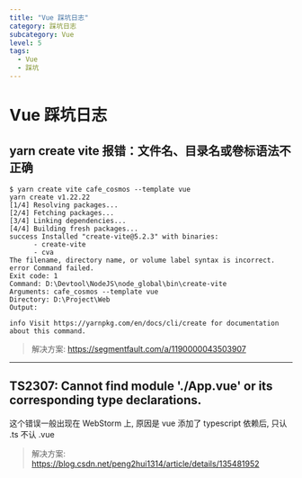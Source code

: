 ```yaml
---
title: "Vue 踩坑日志"
category: 踩坑日志
subcategory: Vue
level: 5
tags:
  - Vue
  - 踩坑
---
```


# Vue 踩坑日志

## yarn create vite 报错：文件名、目录名或卷标语法不正确

```log
$ yarn create vite cafe_cosmos --template vue
yarn create v1.22.22
[1/4] Resolving packages...
[2/4] Fetching packages...
[3/4] Linking dependencies...
[4/4] Building fresh packages...
success Installed "create-vite@5.2.3" with binaries:
      - create-vite
      - cva
The filename, directory name, or volume label syntax is incorrect.
error Command failed.
Exit code: 1
Command: D:\Devtool\NodeJS\node_global\bin\create-vite
Arguments: cafe_cosmos --template vue
Directory: D:\Project\Web
Output:

info Visit https://yarnpkg.com/en/docs/cli/create for documentation about this command.
```

> 解决方案: https://segmentfault.com/a/1190000043503907

---

## TS2307: Cannot find module './App.vue' or its corresponding type declarations.

这个错误一般出现在 WebStorm 上, 原因是 vue 添加了 typescript 依赖后, 只认 .ts 不认 .vue

> 解决方案: https://blog.csdn.net/peng2hui1314/article/details/135481952